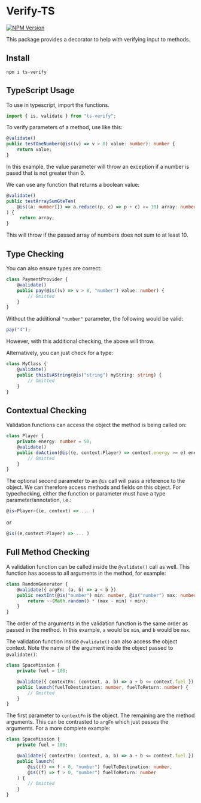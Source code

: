 # Verify-TS 
[![NPM Version](https://img.shields.io/npm/v/ts-verify.svg?style=flat)](https://www.npmjs.com/package/ts-verify)

This package provides a decorator to help with verifying input to methods.
## Install
```
npm i ts-verify
```

## TypeScript Usage
To use in typescript, import the functions. 
```ts
import { is, validate } from "ts-verify";
```
To verify parameters of a method, use like this:
```ts
@validate()
public testOneNumber(@is((v) => v > 0) value: number): number {
    return value;
}
```
In this example, the value parameter will throw an exception if a number is pased that is not greater than 0.

We can use any function that returns a boolean value:
```ts
@validate()
public testArraySumGteTen(
    @is((a: number[]) => a.reduce((p, c) => p + c) >= 10) array: number[]
) {
     return array;
}
```
This will throw if the passed array of numbers does not sum to at least 10.

## Type Checking
You can also ensure types are correct:
```ts
class PaymentProvider {
    @validate()
    public pay(@is((v) => v > 0, "number") value: number) {
        // Omitted
    }
}

```
Without the additional `"number"` parameter, the following would be valid:
```ts
pay("4");
```
However, with this additional checking, the above will throw.

Alternatively, you can just check for a type:
```ts
class MyClass {
    @validate()
    public thisIsAString(@is("string") myString: string) {
        // Omitted
    }
}
```

## Contextual Checking
Validation functions can access the object the method is being called on:
```ts
class Player {
    private energy: number = 50;
    @validate()
    public doAction(@is((e, context:Player) => context.energy >= e) energyCost: number): void {
        // Omitted
    }
}
```
The optional second parameter to an `@is` call will pass a reference to the
object. We can therefore access methods and fields on this object. For
typechecking, either the function or parameter must have a type
parameter/annotation, i.e.:
```ts
@is<Player>((e, context) => ... )
```
or
```ts
@is((e,context:Player) => ... )
```

## Full Method Checking
A validation function can be called inside the `@validate()` call as well. This
function has access to all arguments in the method, for example:
```ts
class RandomGenerator {
    @validate({ argFn: (a, b) => a < b })
    public nextInt(@is("number") min: number, @is("number") max: number): number {
        return ~~(Math.random() * (max - min) + min);
    }
}
```
The order of the arguments in the validation function is the same order as
passed in the method. In this example, `a` would be `min`, and `b` would be
`max`.


The validation function inside `@validate()` can also access the object context.
Note the name of the argument inside the object passed to `@validate()`:
```ts
class SpaceMission {
    private fuel = 100;

    @validate({ contextFn: (context, a, b) => a + b <= context.fuel })
    public launch(fuelToDestination: number, fuelToReturn: number) {
        // Omitted
    }
}
```
The first parameter to `contextFn` is the object. The remaining are the method
arguments. This can be contrasted to `argFn` which just passes the arguments.
For a more complete example:
```ts
class SpaceMission {
    private fuel = 100;

    @validate({ contextFn: (context, a, b) => a + b <= context.fuel })
    public launch(
        @is((f) => f > 0, "number") fuelToDestination: number,
        @is((f) => f > 0, "number") fuelToReturn: number
    ) {
        // Omitted
    }
}
```
